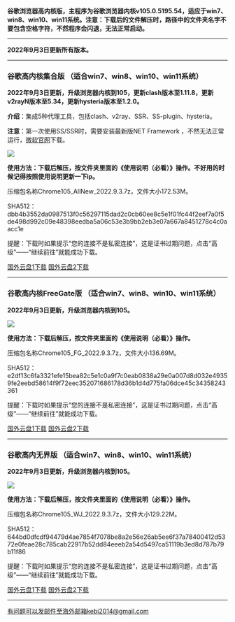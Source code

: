 **谷歌浏览器高内核版，主程序为谷歌浏览器内核v105.0.5195.54，适应于win7、win8、win10、win11系统。注意：下载后的文件解压时，路径中的文件夹名字不要包含空格字符，不然程序会闪退，无法正常启动。**

***

**2022年9月3日更新所有版本。**

***

### 谷歌高内核集合版  （适合win7、win8、win10、win11系统）

**2022年9月3日更新，升级浏览器内核到105，更新clash版本至1.11.8，更新v2rayN版本至5.34，更新hysteria版本至1.2.0。**

**介绍**：集成5种代理工具，包括clash、v2ray、SSR、SS-plugin、hysteria。

**注意**：第一次使用SS/SSR时，需要安装最新版NET Framework ，不然无法正常运行，[微软官网](https://dotnet.microsoft.com/zh-cn/download/dotnet-framework/net48)下载。

![](https://fastly.jsdelivr.net/gh/Alvin9999/pac2/softimag/chrome1020528.png)

**使用方法：下载后解压，按文件夹里面的《使用说明（必看）》操作。不好用的时候记得按照使用说明更新一下ip。**

压缩包名称Chrome105_AllNew_2022.9.3.7z，文件大小172.53M。

SHA512：dbb4b3552da0987513f0c56297115dad2c0cb60ee8c5e1f01fc44f2eef7a0f5de498d992c09e48398eedba5a06c53e3b9bb2eb3e07a667a8451278c4c0aacc1e

提醒：下载时如果提示“您的连接不是私密连接”，这是证书过期问题，点击“高级”——“继续前往”就能成功下载。

[国外云盘1下载](https://tr601.free4444.xyz/Chrome105_AllNew_2022.9.3.7z) 
[国外云盘2下载](https://tr201.free4444.xyz/Chrome105_AllNew_2022.9.3.7z) 

***

### 谷歌高内核FreeGate版  （适合win7、win8、win10、win11系统）

**2022年9月3日更新，升级浏览器内核到105。**

![](https://fastly.jsdelivr.net/gh/Alvin9999/pac2/softimag/chrome9611282.PNG)

**使用方法：下载后解压，按文件夹里面的《使用说明（必看）》操作。**

压缩包名称Chrome105_FG_2022.9.3.7z，文件大小136.69M。

SHA512：e2df13c6fa3321efe15bea82c5e1c0a9f7c0eab0838a29e0a007d8d032e49359fe2eebd58614f9f72eec352071686178d36b1d4d775fa06dce45c34358243361

提醒：下载时如果提示“您的连接不是私密连接”，这是证书过期问题，点击“高级”——“继续前往”就能成功下载。

[国外云盘1下载](https://tr601.free4444.xyz/Chrome105_FG_2022.9.3.7z) 
[国外云盘2下载](https://tr201.free4444.xyz/Chrome105_FG_2022.9.3.7z) 

***

### 谷歌高内无界版  （适合win7、win8、win10、win11系统）

**2022年9月3日更新，升级浏览器内核到105。**

![](https://fastly.jsdelivr.net/gh/Alvin9999/pac2/softimag/chrome9611283.PNG)

**使用方法：下载后解压，按文件夹里面的《使用说明（必看）》操作。**

压缩包名称Chrome105_WJ_2022.9.3.7z，文件大小129.22M。

SHA512：644bd0dfcdf94479d4ae7854f7078be8a2e56e26ab5ee6f37a78400412d5372e0feae28c785cab22917b52dd84eeeb2a54d5497ca51119b3ed8d787b79b11f86

提醒：下载时如果提示“您的连接不是私密连接”，这是证书过期问题，点击“高级”——“继续前往”就能成功下载。

[国外云盘1下载](https://tr601.free4444.xyz/Chrome105_WJ_2022.9.3.7z) 
[国外云盘2下载](https://tr201.free4444.xyz/Chrome105_WJ_2022.9.3.7z) 


***

有问题可以发邮件至海外邮箱kebi2014@gmail.com